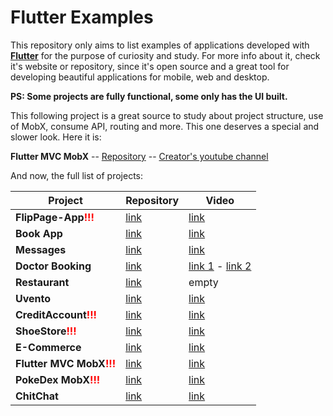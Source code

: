 # **Flutter Examples**

This repository only aims to list examples of applications developed with **[Flutter](https://github.com/flutter/flutter)** for the purpose of curiosity and study. For more info about it, check it's website or repository, since it's open source and a great tool for developing beautiful applications for mobile, web and desktop.

**PS: Some projects are fully functional, some only has the UI built.**

This following project is a great source to study about project structure, use of MobX, consume API, routing and more. This one deserves a special and slower look. Here it is:

**Flutter MVC MobX** -- [Repository](https://github.com/RenatoLucasMota/FlutterMVCMobX?fbclid=IwAR0G1X3QlITVQy960wTqsDSiYYnUiMbNfhoY2aplivlFUijmHLz5M0QBF9A) -- [Creator's youtube channel](https://www.youtube.com/channel/UCd-vLa_qcKve3CsDFlYiygA)

And now, the full list of projects:

Project | Repository | Video
--- | --- | ---
**FlipPage-App<span style="color: red;">!!!</span>** | [link](https://github.com/RenatoLucasMota/FlipPage-App) | [link](https://www.facebook.com/renato.mota.750/videos/3420160001333601/)
**Book App** | [link](https://github.com/theindianappguy/flutterbookapp) | [link](https://youtu.be/Zz0IKZBnk_Y)
**Messages** | [link](https://github.com/theindianappguy/messages) | [link](https://www.youtube.com/watch?v=CV7b5d6twtE&feature=youtu.be&fbclid=IwAR2bCaSc5EymV8-Rpqj1eC8PRUl2Q9Hct1bVbHBygy0D5eoFhu022hVTJLw)
**Doctor Booking** | [link](https://github.com/theindianappguy/doctor_booking_app) | [link 1](https://youtu.be/ilkno_gqNu0) - [link 2](https://www.youtube.com/watch?v=U-P3Qj51X2s&feature=youtu.be&fbclid=IwAR27sS_u9hDpZJcqXleuEjkiW6kFR9DPzyCf4Z3P2bZeel_7B1v5O6XzeE0)
**Restaurant** | [link](https://github.com/theindianappguy/rest_app) | empty
**Uvento** | [link](https://github.com/theindianappguy/uvento) | [link](https://www.youtube.com/watch?v=_B1bgqGmzGM&feature=youtu.be&fbclid=IwAR0Q2NqxStagshkQmhm97aInj3GSIlgAs9_TdUC9sBsEqBubrFenUoZxl3s)
**CreditAccount<span style="color: red;">!!!</span>** | [link](https://github.com/RenatoLucasMota/CreditAccountApp?fbclid=IwAR1afeWN82blg2_J1jruVCgZqX4nNC3jQd7YW6so8HpscJC5oJCeYAxw5sQ) | [link](https://www.facebook.com/renato.mota.750/videos/3407093809306887/)
**ShoeStore<span style="color: red;">!!!</span>** | [link](https://github.com/RenatoLucasMota/ShoeStore) | [link](https://www.facebook.com/renato.mota.750/videos/3403537689662499/)
**E-Commerce** | [link](https://github.com/theindianappguy/flutterecomapp) | [link](https://www.youtube.com/watch?v=OQ-6Zo0vbAk&feature=youtu.be&fbclid=IwAR0TbGljf2djLg8TwQbdhfiu3aDFyxyCFj8VSShIGOjDz3ofqhhYU5XzpU0)
**Flutter MVC MobX<span style="color: red;">!!!</span>** | [link](https://github.com/RenatoLucasMota/FlutterMVCMobX?fbclid=IwAR0G1X3QlITVQy960wTqsDSiYYnUiMbNfhoY2aplivlFUijmHLz5M0QBF9A) | [link](https://www.youtube.com/channel/UCd-vLa_qcKve3CsDFlYiygA)
**PokeDex MobX<span style="color: red;">!!!</span>** | [link](https://github.com/RenatoLucasMota/PokeDex_MobX?fbclid=IwAR2T20b2whnaDoLsaoZiYS9YXwKn6clCdPHlw4lhfEnEBLFGo38Ga1WhI7M) | [link](https://www.facebook.com/renato.mota.750/videos/3271876666161936/)
**ChitChat** | [link](https://github.com/Wandersonjack/chitchat-chat-app?fbclid=IwAR2KqVmDgtqN6z1C0Dltp5YiryRJMnn1UX4V9lt37ai4hkK1GaldOMKRkPo) | [link](https://www.youtube.com/watch?v=h-igXZCCrrc)